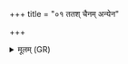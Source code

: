 +++
title = "०१ ततश् चैनम् अन्येन"

+++
<details><summary>मूलम् (GR)</summary>

ततश् चैनम् अन्येन शीर्ष्णा प्राशीर्  
येनैतम् अग्रे प्राश्नन् ।  
शिरस् ते वि पतिष्यतीत्य् एनम् आह ॥
</details>